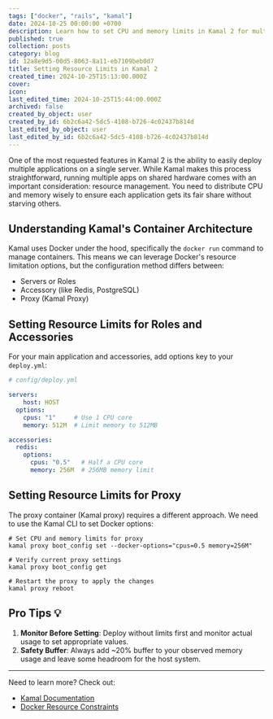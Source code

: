 ```yaml
---
tags: ["docker", "rails", "kamal"]
date: 2024-10-25 00:00:00 +0700
description: Learn how to set CPU and memory limits in Kamal 2 for multi-app deployments. Step-by-step guide for configuring resource constraints in application, accessory, and proxy containers.
published: true
collection: posts
category: blog
id: 12a8e9d5-00d5-8063-8a11-eb7109beb0d7
title: Setting Resource Limits in Kamal 2
created_time: 2024-10-25T15:13:00.000Z
cover: 
icon: 
last_edited_time: 2024-10-25T15:44:00.000Z
archived: false
created_by_object: user
created_by_id: 6b2c6a42-5dc5-4108-b726-4c02437b814d
last_edited_by_object: user
last_edited_by_id: 6b2c6a42-5dc5-4108-b726-4c02437b814d
---
```


One of the most requested features in Kamal 2 is the ability to easily deploy multiple applications on a single server. While Kamal makes this process straightforward, running multiple apps on shared hardware comes with an important consideration: resource management. You need to distribute CPU and memory wisely to ensure each application gets its fair share without starving others.

## Understanding Kamal's Container Architecture

Kamal uses Docker under the hood, specifically the `docker run` command to manage containers. This means we can leverage Docker's resource limitation options, but the configuration method differs between:

- Servers or Roles
- Accessory (like Redis, PostgreSQL)
- Proxy (Kamal Proxy)

## Setting Resource Limits for Roles and Accessories

For your main application and accessories, add options key to your `deploy.yml`:

```yaml
# config/deploy.yml

servers:
	host: HOST
  options:
    cpus: "1"     # Use 1 CPU core
    memory: 512M  # Limit memory to 512MB

accessories:
  redis:
    options:
      cpus: "0.5"   # Half a CPU core
      memory: 256M  # 256MB memory limit
```

## Setting Resource Limits for Proxy

The proxy container (Kamal proxy) requires a different approach. We need to use the Kamal CLI to set Docker options:

```shell
# Set CPU and memory limits for proxy
kamal proxy boot_config set --docker-options="cpus=0.5 memory=256M"

# Verify current proxy settings
kamal proxy boot_config get

# Restart the proxy to apply the changes
kamal proxy reboot
```

## Pro Tips 💡

1. **Monitor Before Setting**: Deploy without limits first and monitor actual usage to set appropriate values.
2. **Safety Buffer**: Always add ~20% buffer to your observed memory usage and leave some headroom for the host system.

---

Need to learn more? Check out:

- [Kamal Documentation](https://kamal-deploy.org/)
- [Docker Resource Constraints](https://docs.docker.com/config/containers/resource_constraints/)


